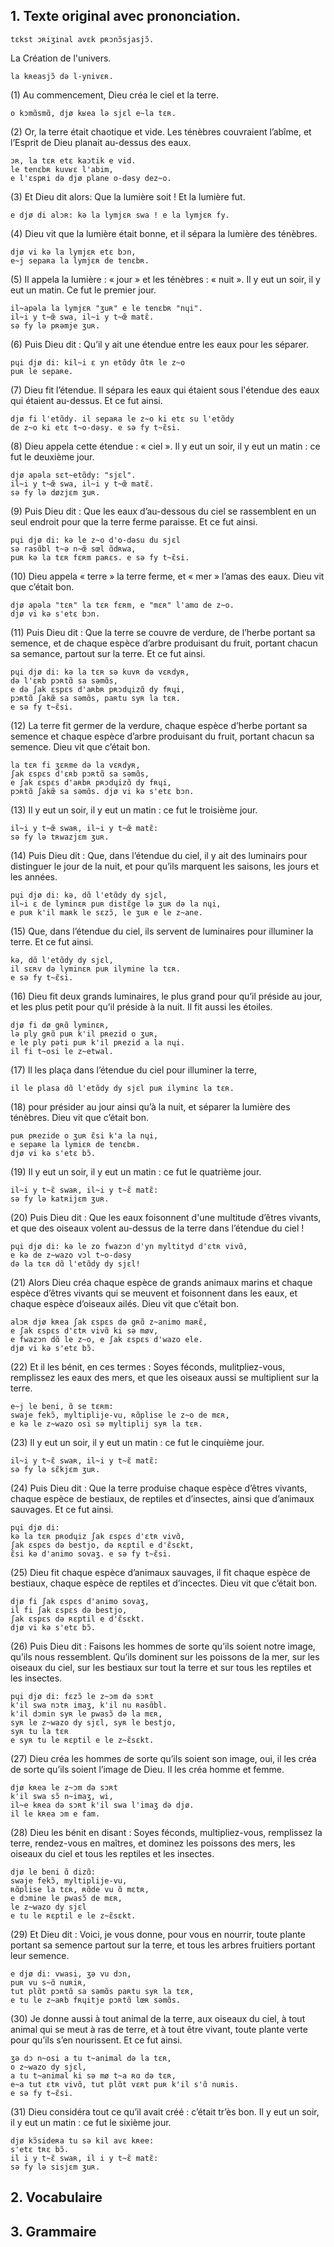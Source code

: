 ## 1. Texte original avec prononciation.

```
tɛkst ɔʀiʒinal avɛk pʀɔnɔ̃sjasjɔ̃.
```

La Création de l'univers.

```
la kʀeasjɔ̃ də l-ynivɛʀ.
```

(1)	Au commencement, Dieu créa le ciel et la terre.

```
o kɔmɑ̃smɑ̃, djø kʁea lə sjɛl e~la tɛʀ.
```

(2)	Or, la terre était chaotique et vide. Les ténèbres couvraient l’abîme, et l’Esprit de Dieu planait au-dessus des eaux.

```
ɔʀ, la tɛʀ etɛ kaɔtik e vid. 
le tenɛbʀ kuvʁɛ l'abim, 
e l'ɛspʀi də djø plane o-dəsy dez~o.
```

(3)	Et Dieu dit alors: Que la lumière soit ! Et la lumière fut.

```
e djø di alɔʀ: kə la lymjɛʀ swa ! e la lymjɛʀ fy.
```

(4)	Dieu vit que la lumière était bonne, et il sépara la lumière des ténèbres.

```
djø vi kə la lymjɛʀ etɛ bɔn, 
e~j sepaʀa la lymjɛʀ de tenɛbʀ.
```

(5)	Il appela la lumière : « jour » et les ténèbres : « nuit ». Il y eut un soir, il y eut un matin. Ce fut le premier jour.

```
il~apəla la lymjɛʀ "ʒuʀ" e le tenɛbʀ "nɥi".
il~i y t~œ̃ swa, il~i y t~œ̃ matɛ̃.
sə fy lə pʀəmje ʒuʀ.
```

(6)	Puis Dieu dit : Qu’il y ait une étendue entre les eaux pour les séparer.

```
pɥi djø di: kil~i ɛ yn etɑ̃dy ɑ̃tʀ le z~o
puʀ le sepaʀe.
```

(7)	Dieu fit l’étendue. Il sépara les eaux qui étaient sous l'étendue des eaux qui étaient au-dessus. Et ce fut ainsi.

```
djø fi l'etɑ̃dy. il sepaʀa le z~o ki etɛ su l'etɑ̃dy
de z~o ki etɛ t~o-dəsy. e sə fy t~ɛ̃si.
```

(8)	Dieu appela cette étendue : « ciel ». Il y eut un soir, il y eut un matin : ce fut le deuxième jour.

```
djø apəla sɛt~etɑ̃dy: "sjɛl".
il~i y t~œ̃ swa, il~i y t~œ̃ matɛ̃.
sə fy lə døzjɛm ʒuʀ.
```

(9)	Puis Dieu dit : Que les eaux d’au-dessous du ciel se rassemblent en un seul endroit pour que la terre ferme paraisse. Et ce fut ainsi.

```
pɥi djø di: kə le z~o d'o-dəsu du sjɛl 
sə rasɑ̃bl t~ə n~œ̃ sœl ɑ̃dʀwa,
puʀ kə la tɛʀ fɛʀm paʀɛs. e sə fy t~ɛ̃si.
```

(10)	Dieu appela « terre » la terre ferme, et « mer » l’amas des eaux. Dieu vit que c’était bon.

```
djø apəla "tɛʀ" la tɛʀ fɛʀm, e "mɛʀ" l'amɑ de z~o.
djø vi kə s'etɛ bɔn.
```

(11)	Puis Dieu dit : Que la terre se couvre de verdure, de l’herbe portant sa semence, et de chaque espèce d’arbre produisant du fruit, portant chacun sa semance, partout sur la terre. Et ce fut ainsi.

```
pɥi djø di: kə la tɛʀ sə kuvʀ də vɛʀdyʀ, 
də l'ɛʀb pɔʀtɑ̃ sa səmɑ̃s, 
e də ʃak ɛspɛs d'aʀbʀ pʀɔdɥizɑ̃ dy fʀɥi, 
pɔʀtɑ̃ ʃakœ̃ sa səmɑ̃s, paʀtu syʀ la tɛʀ. 
e sə fy t~ɛ̃si.
```

(12)	La terre fit germer de la verdure, chaque espèce d’herbe portant sa semence et chaque espèce d’arbre produisant du fruit, portant chacun sa semence. Dieu vit que c’était bon.

```
la tɛʀ fi ʒɛʀme də la vɛʀdyʀ,
ʃak ɛspɛs d'ɛʀb pɔʀtɑ̃ sa səmɑ̃s,
e ʃak ɛspɛs d'aʀbʀ pʀɔdɥizɑ̃ dy fʀɥi,
pɔʀtɑ̃ ʃakœ̃ sa səmɑ̃s. djø vi kə s'etɛ bɔn.
```

(13)	Il y eut un soir, il y eut un matin : ce fut le troisième jour.

```
il~i y t~œ̃ swaʀ, il~i y t~œ̃ matɛ̃:
sə fy lə tʀwazjɛm ʒuʀ.
```

(14)	Puis Dieu dit : Que, dans l’étendue du ciel, il y ait des luminairs pour distinguer le jour de la nuit, et pour qu’ils marquent les saisons, les jours et les années.

```
pɥi djø di: kə, dɑ̃ l'etɑ̃dy dy sjɛl,
il~i ɛ de lyminɛʀ puʀ distɛ̃ge lə ʒuʀ də la nɥi,
e puʀ k'il maʀk le sɛzɔ̃, le ʒuʀ e le z~ane.
```

(15)	Que, dans l’étendue du ciel, ils servent de luminaires pour illuminer la terre. Et ce fut ainsi.

```
kə, dɑ̃ l'etɑ̃dy dy sjɛl,
il sɛʀv də lyminɛʀ puʀ ilymine la tɛʀ.
e sə fy t~ɛ̃si.
```

(16)	Dieu fit deux grands luminaires, le plus grand pour qu’il préside au jour, et les plus petit pour qu’il préside à la nuit. Il fit aussi les étoiles.

```
djø fi dø gʀɑ̃ lyminɛʀ, 
lə ply gʀɑ̃ puʀ k'il pʀezid o ʒuʀ,
e le ply pəti puʀ k'il pʀezid a la nɥi.
il fi t~osi le z~etwal.
```

(17)	Il les plaça dans l’étendue du ciel pour illuminer la terre,

```
il le plasa dɑ̃ l'etɑ̃dy dy sjɛl puʀ ilyminɛ la tɛʀ.
```

(18)	pour présider au jour ainsi qu’à la nuit, et séparer la lumière des ténèbres. Dieu vit que c’était bon.

```
puʀ pʀezide o ʒuʀ ɛ̃si k'a la nɥi,
e sepaʀe la lymiɛʀ de tenɛbʀ.
djø vi kə s'etɛ bɔ̃.
```

(19)	Il y eut un soir, il y eut un matin : ce fut le quatrième jour.

```
il~i y t~ɛ̃ swaʀ, il~i y t~ɛ̃ matɛ̃:
sə fy lə katʀijɛm ʒuʀ.
```

(20)	Puis Dieu dit : Que les eaux foisonnent d'une multitude d’êtres vivants, et que des oiseaux volent au-dessus de la terre dans l’étendue du ciel !

```
pɥi djø di: kə le zo fwazɔn d'yn myltityd d'ɛtʀ vivɑ̃,
e kə de z~wazo vɔl t~o-dəsy
də la tɛʀ dɑ̃ l'etɑ̃dy dy sjɛl!
```

(21)	Alors Dieu créa chaque espèce de grands animaux marins et chaque espèce d’êtres vivants qui se meuvent et foisonnent dans les eaux, et chaque espèce d’oiseaux ailés. Dieu vit que c’était bon.

```
alɔʀ djø kʀea ʃak ɛspɛs də gʀɑ̃ z~animo maʀɛ̃,
e ʃak ɛspɛs d'ɛtʀ vivɑ̃ ki sə møv,
e fwazɔn dɑ̃ le z~o, e ʃak ɛspɛs d'wazo ele.
djø vi kə s'etɛ bɔ̃.
```

(22)	Et il les bénit, en ces termes : Soyes féconds, mulitpliez-vous, remplissez les eaux des mers, et que les oiseaux aussi se multiplient sur la terre.

```
e~j le beni, ɑ̃ se tɛʀm:
swaje fekɔ̃, myltiplije-vu, ʀɑ̃plise le z~o de mɛʀ,
e kə le z~wazo osi sə myltiplij syʀ la tɛʀ.
```

(23)	Il y eut un soir, il y eut un matin : ce fut le cinquième jour.

```
il~i y t~ɛ̃ swaʀ, il~i y t~ɛ̃ matɛ̃:
sə fy lə sɛ̃kjɛm ʒuʀ.
```

(24)	Puis Dieu dit : Que la terre produise chaque espèce d’êtres vivants, chaque espèce de bestiaux, de reptiles et d’insectes, ainsi que d’animaux sauvages. Et ce fut ainsi.

```
pɥi djø di:
kə la tɛʀ pʀodɥiz ʃak ɛspɛs d'ɛtʀ vivɑ̃,
ʃak ɛspɛs də bestjo, də ʀɛptil e d'ɛ̃sɛkt,
ɛ̃si kə d'animo sovaʒ. e sə fy t~ɛ̃si.
```

(25)	Dieu fit chaque espèce d’animaux sauvages, il fit chaque espèce de bestiaux, chaque espèce de reptiles et d’incectes. Dieu vit que c’était bon.

```
djø fi ʃak ɛspɛs d'animo sovaʒ,
il fi ʃak ɛspɛs də bestjo,
ʃak ɛspɛs də ʀɛptil e d'ɛ̃sɛkt.
djø vi kə s'etɛ bɔ̃.
```

(26)	Puis Dieu dit : Faisons les hommes de sorte qu’ils soient notre image, qu’ils nous ressemblent. Qu’ils dominent sur les poissons de la mer, sur les oiseaux du ciel, sur les bestiaux sur tout la terre et sur tous les reptiles et les insectes.

```
pɥi djø di: fɛzɔ̃ le z~ɔm də sɔʀt
k'il swa nɔtʀ imaʒ, k'il nu ʀəsɑ̃bl.
k'il dɔmin syʀ le pwasɔ̃ də la mɛʀ,
syʀ le z~wazo dy sjɛl, syʀ le bestjo,
syʀ tu la tɛʀ
e syʀ tu le ʀɛptil e le z~ɛ̃sɛkt.
```

(27)	Dieu créa les hommes de sorte qu’ils soient son image, oui, il les créa de sorte qu’ils soient l’image de Dieu. Il les créa homme et femme.

```
djø kʀea le z~ɔm də sɔʀt
k'il swa sɔ̃ n~imaʒ, wi,
il~e kʀea də sɔʀt k'il swa l'imaʒ də djø.
il le kʀea ɔm e fam.
```

(28)	Dieu les bénit en disant : Soyes féconds, multipliez-vous, remplissez la terre, rendez-vous en maîtres, et dominez les poissons des mers, les oiseaux du ciel et tous les reptiles et les insectes.

```
djø le beni ɑ̃ dizɑ̃:
swaje fekɔ̃, myltiplije-vu,
ʀɑ̃plise la tɛʀ, ʀɑ̃de vu ɑ̃ mɛtʀ,
e dɔmine le pwasɔ̃ de mɛʀ,
le z~wazo dy sjɛl
e tu le ʀɛptil e le z~ɛ̃sɛkt.
```

(29)	Et Dieu dit : Voici, je vous donne, pour vous en nourrir, toute plante portant sa semence partout sur la terre, et tous les arbres fruitiers portant leur semence.

```
e djø di: vwasi, ʒə vu dɔn,
puʀ vu s~ɑ̃ nuʀiʀ,
tut plɑ̃t pɔʀtɑ̃ sa səmɑ̃s paʀtu syʀ la tɛʀ,
e tu le z~aʀb fʀɥitje pɔʀtɑ̃ lœʀ səmɑ̃s.
```

(30)	Je donne aussi à tout animal de la terre, aux oiseaux du ciel, à tout animal qui se meut à ras de terre, et à tout être vivant, toute plante verte pour qu’ils s’en nourissent. Et ce fut ainsi.

```
ʒə dɔ n~osi a tu t~animal də la tɛʀ,
o z~wazo dy sjɛl,
a tu t~animal ki sə mø t~a ʀɑ də tɛʀ,
e~a tut ɛtʀ vivɑ̃, tut plɑ̃t vɛʀt puʀ k'il s'ɑ̃ nuʀis.
e sə fy t~ɛ̃si.
```

(31)	Dieu considéra tout ce qu’il avait créé : c’était tr’ès bon. Il y eut un soir, il y eut un matin : ce fut le sixième jour.

```
djø kɔ̃sideʀa tu sə kil avɛ kʀee:
s'etɛ tʀɛ bɔ̃.
il i y t~ɛ̃ swaʀ, il i y t~ɛ̃ matɛ̃:
sə fy lə sisjɛm ʒuʀ.
```

## 2. Vocabulaire

## 3. Grammaire

